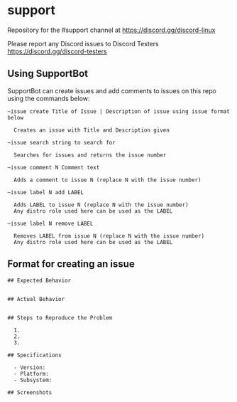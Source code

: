 # support

Repository for the #support channel at https://discord.gg/discord-linux

Please report any Discord issues to Discord Testers https://discord.gg/discord-testers

## Using SupportBot

SupportBot can create issues and add comments to issues on this repo using the commands below:

```
~issue create Title of Issue | Description of issue using issue format below

  Creates an issue with Title and Description given

~issue search string to search for

  Searches for issues and returns the issue number

~issue comment N Comment text

  Adds a comment to issue N (replace N with the issue number)

~issue label N add LABEL

  Adds LABEL to issue N (replace N with the issue number)
  Any distro role used here can be used as the LABEL

~issue label N remove LABEL

  Removes LABEL from issue N (replace N with the issue number)
  Any distro role used here can be used as the LABEL
```


## Format for creating an issue

```
## Expected Behavior


## Actual Behavior


## Steps to Reproduce the Problem

  1.
  2.
  3.

## Specifications

  - Version:
  - Platform:
  - Subsystem:
  
## Screenshots


```

